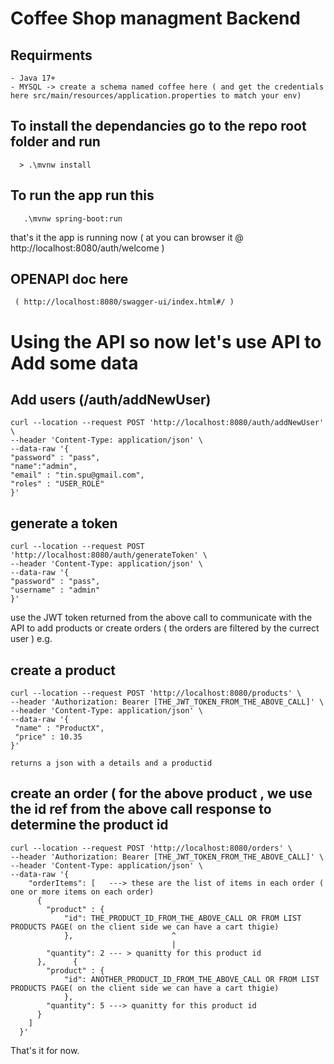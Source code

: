 # Coffee Shop managment Backend 

  ## Requirments
    - Java 17+
    - MYSQL -> create a schema named coffee here ( and get the credentials here src/main/resources/application.properties to match your env)
  ## To install the dependancies go to the repo root folder and run
  ```
    > .\mvnw install
  ```
  ## To run the app run this 
  ```
     .\mvnw spring-boot:run
  ```
  that's it the app is running now ( at you can browser it @ http://localhost:8080/auth/welcome )
  ## OPENAPI doc here 
     ( http://localhost:8080/swagger-ui/index.html#/ )

# Using the API so now let's use API to Add some data

##  Add users (/auth/addNewUser)
```
curl --location --request POST 'http://localhost:8080/auth/addNewUser' \
--header 'Content-Type: application/json' \
--data-raw '{
"password" : "pass",
"name":"admin",
"email" : "tin.spu@gmail.com",
"roles" : "USER_ROLE"
}'
```
##  generate a token 
```
curl --location --request POST 'http://localhost:8080/auth/generateToken' \
--header 'Content-Type: application/json' \
--data-raw '{
"password" : "pass",
"username" : "admin"
}'
```
 use the JWT token returned from the above call to communicate with the API to add products or create orders ( the orders are filtered by the currect user )
e.g.

##  create a product 
```
curl --location --request POST 'http://localhost:8080/products' \
--header 'Authorization: Bearer [THE_JWT_TOKEN_FROM_THE_ABOVE_CALL]' \
--header 'Content-Type: application/json' \
--data-raw '{
 "name" : "ProductX",
 "price" : 10.35
}'

returns a json with a details and a productid

```
##  create an order ( for the above product , we use the id ref from the above call response to determine the product id
```
curl --location --request POST 'http://localhost:8080/orders' \
--header 'Authorization: Bearer [THE_JWT_TOKEN_FROM_THE_ABOVE_CALL]' \
--header 'Content-Type: application/json' \
--data-raw '{
    "orderItems": [   ---> these are the list of items in each order ( one or more items on each order)
      {
        "product" : { 
            "id": THE_PRODUCT_ID_FROM_THE_ABOVE_CALL OR FROM LIST PRODUCTS PAGE( on the client side we can have a cart thigie)
            },                      ^  
                                    |
        "quantity": 2 --- > quanitty for this product id
      },      {
        "product" : { 
            "id": ANOTHER_PRODUCT_ID_FROM_THE_ABOVE_CALL OR FROM LIST PRODUCTS PAGE( on the client side we can have a cart thigie)
            },
        "quantity": 5 ---> quanitty for this product id
      }
    ]
  }'
 ```

 

That's it for now.

 
